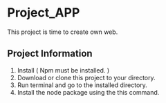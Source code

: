 # Project_APP
This project is time to create own web.

## Project Information
1. Install ( Npm must be installed. )
 1. Download or clone this project to your directory.  
 1. Run terminal and go to the installed directory.  
 1. Install the node package using the this command.  
 
